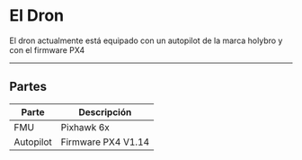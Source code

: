 # El Dron

El dron actualmente está equipado con un autopilot de la marca holybro y con
el firmware PX4

---

## Partes

| Parte | Descripción |
|-------|-------------|
|FMU|Pixhawk 6x|
|Autopilot|Firmware PX4 V1.14|
